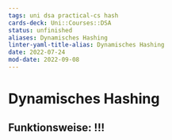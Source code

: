 ```yaml
---
tags: uni dsa practical-cs hash
cards-deck: Uni::Courses::DSA
status: unfinished
aliases: Dynamisches Hashing
linter-yaml-title-alias: Dynamisches Hashing
date: 2022-07-24
mod-date: 2022-09-08
---
```


# Dynamisches Hashing

## Funktionsweise: !!!
